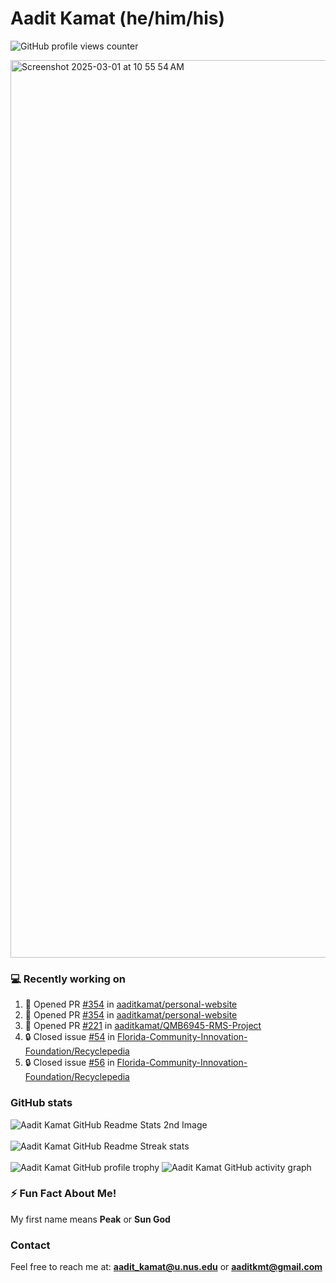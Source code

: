 # Aadit Kamat (he/him/his)
![GitHub profile views counter](https://komarev.com/ghpvc/?username=aaditkamat)

<img width="1436" alt="Screenshot 2025-03-01 at 10 55 54 AM" src="https://github.com/user-attachments/assets/42e818a5-0543-42c9-8379-b9a8b22076d5" />

### 💻 Recently working on
<!--START_SECTION:activity-->
1. 💪 Opened PR [#354](https://github.com/aaditkamat/personal-website/pull/354) in [aaditkamat/personal-website](https://github.com/aaditkamat/personal-website)
2. 💪 Opened PR [#354](undefined) in [aaditkamat/personal-website](https://github.com/aaditkamat/personal-website)
3. 💪 Opened PR [#221](https://github.com/aaditkamat/QMB6945-RMS-Project/pull/221) in [aaditkamat/QMB6945-RMS-Project](https://github.com/aaditkamat/QMB6945-RMS-Project)
4. 🔒 Closed issue [#54](https://github.com/Florida-Community-Innovation-Foundation/Recyclepedia/issues/54) in [Florida-Community-Innovation-Foundation/Recyclepedia](https://github.com/Florida-Community-Innovation-Foundation/Recyclepedia)
5. 🔒 Closed issue [#56](https://github.com/Florida-Community-Innovation-Foundation/Recyclepedia/issues/56) in [Florida-Community-Innovation-Foundation/Recyclepedia](https://github.com/Florida-Community-Innovation-Foundation/Recyclepedia)
<!--END_SECTION:activity-->

### GitHub stats
<div>
  <img align="center" src="https://github-readme-stats.vercel.app/api?username=aaditkamat&show_icons=true&locale=en" alt="Aadit Kamat GitHub Readme Stats 2nd Image" />
  <br><br>
  <img align="center" src="https://github-readme-streak-stats.herokuapp.com/?user=aaditkamat" alt="Aadit Kamat GitHub Readme Streak stats" />
  <br><br>
  <img src="https://github-profile-trophy.vercel.app/?username=aaditkamat&theme=onedark" alt="Aadit Kamat GitHub profile trophy" />
  <img src="https://github-readme-activity-graph.vercel.app/graph?username=aaditkamat" alt="Aadit Kamat GitHub activity graph" />
</div>


### ⚡ Fun Fact About Me!
My first name means **Peak** or **Sun God**

### Contact
Feel free to reach me at: **aadit_kamat@u.nus.edu** or **aaditkmt@gmail.com**


